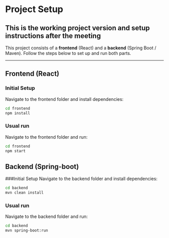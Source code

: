 # Project Setup

## This is the working project version and setup instructions after the meeting

This project consists of a **frontend** (React) and a **backend** (Spring Boot / Maven). Follow the steps below to set up and run both parts.

---

## Frontend (React)

### Initial Setup
Navigate to the frontend folder and install dependencies:
```bash
cd frontend
npm install
```

### Usual run
Navigate to the frontend folder and run:
```bash
cd frontend
npm start
```

## Backend (Spring-boot)

###Initial Setup
Navigate to the backend folder and install dependencies:
```bash
cd backend
mvn clean install
```

### Usual run
Navigate to the backend folder and run:
```bash
cd backend
mvn spring-boot:run
```

